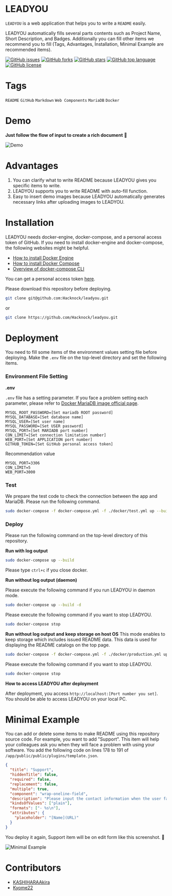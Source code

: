 # LEADYOU

<!-- # Short Description -->

`LEADYOU` is a web application that helps you to write a `README` easily.

LEADYOU automatically fills several parts contents such as Project Name, Short Description, and Badges.
Additionally you can fill other items we recommend you to fill (Tags, Advantages, Installation, Minimal Example are recommended items).

<!-- # Badges -->

[![GitHub issues](https://img.shields.io/github/issues/Hacknock/leadyou)](https://github.com/Hacknock/leadyou/issues)
[![GitHub forks](https://img.shields.io/github/forks/Hacknock/leadyou)](https://github.com/Hacknock/leadyou/network/members)
[![GitHub stars](https://img.shields.io/github/stars/Hacknock/leadyou)](https://github.com/Hacknock/leadyou/stargazers)
[![GitHub top language](https://img.shields.io/github/languages/top/Hacknock/leadyou)](https://github.com/Hacknock/leadyou/)
[![GitHub license](https://img.shields.io/github/license/Hacknock/leadyou)](https://github.com/Hacknock/leadyou/)

# Tags

`README` `GitHub` `Markdown` `Web Components` `MariaDB` `Docker`

# Demo

**Just follow the flow of input to create a rich document** 🎉

![Demo](resources/file-0.png)

# Advantages

1. You can clarify what to write README because LEADYOU gives you specific items to write.
2. LEADYOU supports you to write README with auto-fill function.
3. Easy to insert demo images because LEADYOU automatically generates necessary links after uploading images to LEADYOU.

# Installation

LEADYOU needs docker-engine, docker-compose, and a personal access token of GitHub.
If you need to install docker-engine and docker-compose, the following websites might be helpful.

- [How to install Docker Engine](https://docs.docker.com/engine/install/ubuntu/)
- [How to install Docker Compose](https://docs.docker.com/compose/install/)
- [Overview of docker-compose CLI](https://docs.docker.com/compose/reference/)

You can get a personal access token [here](https://docs.github.com/en/authentication/keeping-your-account-and-data-secure/creating-a-personal-access-token).

Please download this repository before deploying.

```sh
git clone git@github.com:Hacknock/leadyou.git
```

or

```sh
git clone https://github.com/Hacknock/leadyou.git
```

# Deployment

You need to fill some items of the environment values setting file before deploying.
Make the `.env` file on the top-level directory and set the following items.

### Environment File Setting

**.env**

`.env` file has a setting parameter. If you face a problem setting each parameter, please refer to [Docker MariaDB image official page](https://hub.docker.com/_/mariadb).

```
MYSQL_ROOT_PASSWORD=[Set mariadb ROOT password]
MYSQL_DATABASE=[Set database name]
MYSQL_USER=[Set user name]
MYSQL_PASSWORD=[Set USER password]
MYSQL_PORT=[Set MARIADB port number]
CON_LIMIT=[Set connection limitation number]
WEB_PORT=[Set APPLICATION port number]
GITHUB_TOKEN=[Set GitHub personal access token]
```

Recommendation value

```
MYSQL_PORT=3306
CON_LIMIT=5
WEB_PORT=3000
```

### Test

We prepare the test code to check the connection between the app and MariaDB. Please run the following command.

```sh
sudo docker-compose -f docker-compose.yml -f ./docker/test.yml up --build --abort-on-container-exit
```

### Deploy

Please run the following command on the top-level directory of this repository.

**Run with log output**

```sh
sudo docker-compose up --build
```

Please type `ctrl+c` if you close docker.

**Run without log output (daemon)**

Please execute the following command if you run LEADYOU in daemon mode.

```sh
sudo docker-compose up --build -d
```

Please execute the following command if you want to stop LEADYOU.

```sh
sudo docker-compose stop
```

**Run without log output and keep storage on host OS**
This mode enables to keep storage which includes issued README data. This data is used for displaying the README catalogs on the top page.

```sh
sudo docker-compose -f docker-compose.yml -f ./docker/production.yml up --build -d
```

Please execute the following command if you want to stop LEADYOU.

```sh
sudo docker-compose stop
```

**How to access LEADYOU after deployment**

After deployment, you access `http://localhost:[Port number you set]`.
You should be able to access LEADYOU on your local PC.

# Minimal Example

You can add or delete some items to make README using this repository source code.
For example, you want to add "Support".
This item will help your colleagues ask you when they will face a problem with using your software.
You add the following code on lines 178 to 191 of `/app/public/public/plugins/template.json`.

```json
{
  "title": "Support",
  "hiddenTitle": false,
  "required": false,
  "replacement": false,
  "multiple": true,
  "component": "wrap-oneline-field",
  "description": "Please input the contact information when the user faces some problem on using your software.",
  "kindsOfValues": ["plain"],
  "formats": ["- %s\n"],
  "attributes": {
    "placeholder": "[Name](URL)"
  }
}
```

You deploy it again, Support item will be on edit form like this screenshot. 🍻

![Minimal Example](resources/file-1.png)

# Contributors

- [KASHIHARAAkira](https://github.com/KASHIHARAAkira)
- [Kyome22](https://github.com/Kyome22)

<!-- CREATED_BY_LEADYOU_README_GENERATOR -->
